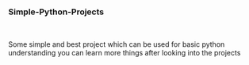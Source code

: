 <h3>Simple-Python-Projects</h3>
<br>

Some simple and best project which can be used for basic python understanding you can learn more things after looking into the projects
